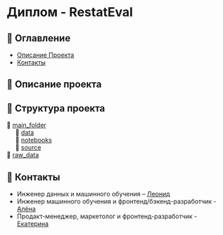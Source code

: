 # Диплом - RestatEval


## :cookie: Оглавление
- [Описание Проекта](#описание-проекта)
- [Контакты](#контакты)

## :cookie: Описание проекта

## :cookie: Структура проекта
:notebook_with_decorative_cover: [main_folder](main_folder)  
    &nbsp;&nbsp;&nbsp;&nbsp; :ledger: [data](main_folder/data)  
    &nbsp;&nbsp;&nbsp;&nbsp; :ledger: [notebooks](main_folder/notebooks)  
    &nbsp;&nbsp;&nbsp;&nbsp; :ledger: [source](source)  
:notebook_with_decorative_cover: [raw_data](raw_data) 

## :cookie: Контакты
- Инженер данных и машинного обучения – [Леонид](https://github.com/barbarossk1n)
- Инженер машинного обучения и фронтенд/бэкенд-разработчик - [Алёна]()
- Продакт-менеджер, маркетолог и фронтенд-разработчик - [Екатерина]()
